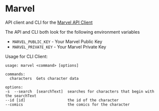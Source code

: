 Marvel
======

API client and CLI for the [Marvel API Client](http://developer.marvel.com/)

The API and CLI both look for the following environment variables

* `MARVEL_PUBLIC_KEY` - Your Marvel Public Key
* `MARVEL_PRIVATE_KEY` - Your Marvel Private Key


Usage for CLI Client:

```
usage: marvel <command> [options]

commands:
  characters  Gets character data

options:
-s  --search  [searchText]  searches for characters that begin with the searchText
--id [id]                   the id of the character
--comics                    the comics for the character
```
